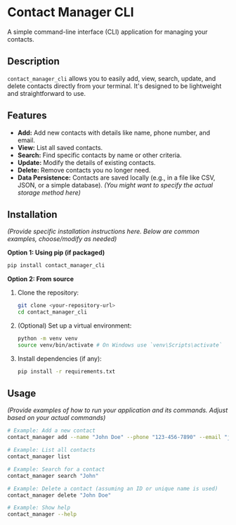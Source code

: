 # Contact Manager CLI

A simple command-line interface (CLI) application for managing your contacts.

## Description

`contact_manager_cli` allows you to easily add, view, search, update, and delete contacts directly from your terminal. It's designed to be lightweight and straightforward to use.

## Features

- **Add:** Add new contacts with details like name, phone number, and email.
- **View:** List all saved contacts.
- **Search:** Find specific contacts by name or other criteria.
- **Update:** Modify the details of existing contacts.
- **Delete:** Remove contacts you no longer need.
- **Data Persistence:** Contacts are saved locally (e.g., in a file like CSV, JSON, or a simple database). _(You might want to specify the actual storage method here)_

## Installation

_(Provide specific installation instructions here. Below are common examples, choose/modify as needed)_

**Option 1: Using pip (if packaged)**

```bash
pip install contact_manager_cli
```

**Option 2: From source**

1.  Clone the repository:
    ```bash
    git clone <your-repository-url>
    cd contact_manager_cli
    ```
2.  (Optional) Set up a virtual environment:
    ```bash
    python -m venv venv
    source venv/bin/activate # On Windows use `venv\Scripts\activate`
    ```
3.  Install dependencies (if any):
    ```bash
    pip install -r requirements.txt
    ```

## Usage

_(Provide examples of how to run your application and its commands. Adjust based on your actual commands)_

```bash
# Example: Add a new contact
contact_manager add --name "John Doe" --phone "123-456-7890" --email "john.doe@example.com"

# Example: List all contacts
contact_manager list

# Example: Search for a contact
contact_manager search "John"

# Example: Delete a contact (assuming an ID or unique name is used)
contact_manager delete "John Doe"

# Example: Show help
contact_manager --help
```
